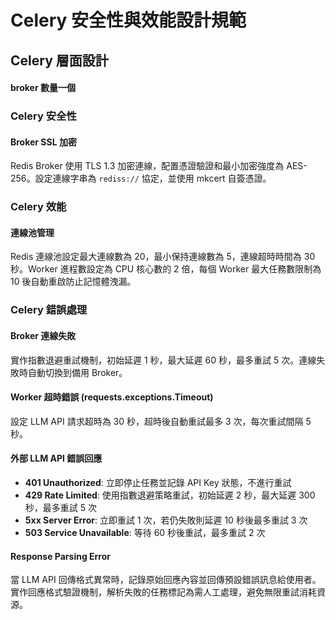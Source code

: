 #  Celery 安全性與效能設計規範

## Celery 層面設計

#### broker 數量一個

### Celery 安全性

#### Broker SSL 加密
Redis Broker 使用 TLS 1.3 加密連線，配置憑證驗證和最小加密強度為 AES-256。設定連線字串為 `rediss://` 協定，並使用 mkcert 自簽憑證。

### Celery 效能

#### 連線池管理
Redis 連線池設定最大連線數為 20，最小保持連線數為 5，連線超時時間為 30 秒。Worker 進程數設定為 CPU 核心數的 2 倍，每個 Worker 最大任務數限制為 10 後自動重啟防止記憶體洩漏。

### Celery 錯誤處理

#### Broker 連線失敗
實作指數退避重試機制，初始延遲 1 秒，最大延遲 60 秒，最多重試 5 次。連線失敗時自動切換到備用 Broker。

#### Worker 超時錯誤 (requests.exceptions.Timeout)
設定 LLM API 請求超時為 30 秒，超時後自動重試最多 3 次，每次重試間隔 5 秒。

#### 外部 LLM API 錯誤回應
- **401 Unauthorized**: 立即停止任務並記錄 API Key 狀態，不進行重試
- **429 Rate Limited**: 使用指數退避策略重試，初始延遲 2 秒，最大延遲 300 秒，最多重試 5 次
- **5xx Server Error**: 立即重試 1 次，若仍失敗則延遲 10 秒後最多重試 3 次
- **503 Service Unavailable**: 等待 60 秒後重試，最多重試 2 次

#### Response Parsing Error
當 LLM API 回傳格式異常時，記錄原始回應內容並回傳預設錯誤訊息給使用者。實作回應格式驗證機制，解析失敗的任務標記為需人工處理，避免無限重試消耗資源。


